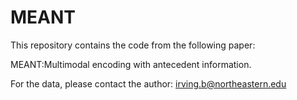 # MEANT
This repository contains the code from the following paper:

MEANT:Multimodal encoding with antecedent information. 

For the data, please contact the author: irving.b@northeastern.edu
